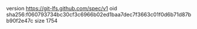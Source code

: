 version https://git-lfs.github.com/spec/v1
oid sha256:f060793734bc30cf3c6966b02ed1baa7dec7f3663c01f0d6b71d87bb90f2e47c
size 1754
